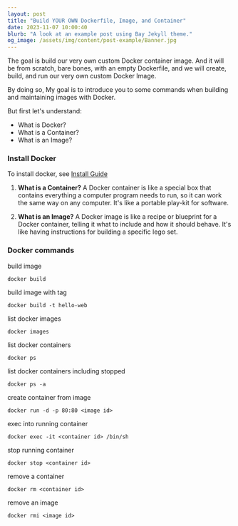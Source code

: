```yaml
---
layout: post
title: "Build YOUR OWN Dockerfile, Image, and Container"
date: 2023-11-07 10:00:40
blurb: "A look at an example post using Bay Jekyll theme."
og_image: /assets/img/content/post-example/Banner.jpg
---
```


The goal is build our very own custom Docker container image.
And it will be from scratch, bare bones, with an empty Dockerfile, and
we will create, build, and run our very own custom Docker Image.

By doing so, My goal is to introduce you to some commands
when building and maintaining images with Docker.

But first let's understand:

- What is Docker?
- What is a Container?
- What is an Image?

### Install Docker

To install docker, see [Install Guide](https://docs.docker.com/engine/)

1. <b>What is a Container?</b> A Docker container is like a special box that contains everything a computer program needs to run, so it can work the same way on any computer. It's like a
   portable play-kit for software.

2. <b>What is an Image?</b> A Docker image is like a recipe or blueprint for a Docker container,
   telling it what to include and how it should behave. It's like having instructions for
   building a specific lego set.

### Docker commands

build image

```shell
docker build
```

build image with tag

```shell
docker build -t hello-web
```

list docker images

```shell
docker images
```

list docker containers

```shell
docker ps
```

list docker containers including stopped

```shell
docker ps -a
```

create container from image

```shell
docker run -d -p 80:80 <image id>
```

exec into running container

```shell
docker exec -it <container id> /bin/sh
```

stop running container

```shell
docker stop <container id>
```

remove a container

```shell
docker rm <container id>
```

remove an image

```shell
docker rmi <image id>
```
